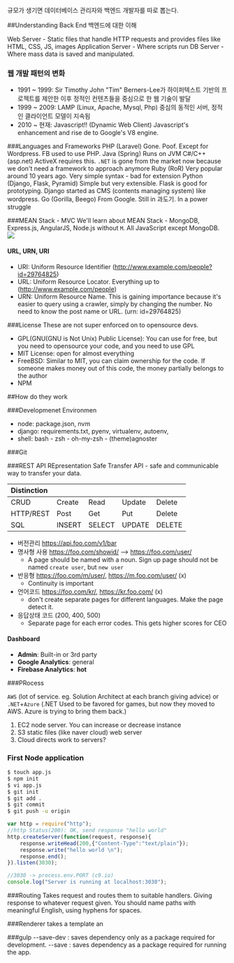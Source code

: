 

규모가 생기면 데이터베이스 관리자와 백엔드 개발자를 따로 뽑는다. 

##Understanding Back End 백엔드에 대한 이해


Web Server - Static files that handle HTTP requests and provides files like HTML, CSS, JS, images
Application Server - Where scripts run
DB Server - Where mass data is saved and manipulated.

### 웹 개발 패턴의 변화

- 1991 ~ 1999: Sir Timothy John "Tim" Berners-Lee가 하이퍼텍스트 기반의 프로젝트를 제안한 이후 정적인 컨텐츠들을 중심으로 한 웹 기술이 발달
- 1999 ~ 2009: LAMP (Linux, Apache, Mysql, Php) 중심의 동적인 서버, 정적인 클라이언트 모델이 지속됨
- 2010 ~ 현재: Javascript!! (Dynamic Web Client) Javascript's enhancement and rise de to Google's V8 engine. 

###Languages and Frameworks
PHP (Laravel) Gone. Poof. Except for Wordpress. FB used to use PHP.
Java (Spring) Runs on JVM
C#/C++ (asp.net) ActiveX requires this. `.NET` is gone from the market now because we don't need a framework to approach anymore
Ruby (RoR) Very popular around 10 years ago. Very simple syntax - bad for extension
Python (Django, Flask, Pyramid) Simple but very extensible. Flask is good for prototyping. Django started as CMS (contents managing system) like wordpress.
Go (Gorilla, Beego) From Google. Still in 과도기. In a power struggle

###MEAN Stack - MVC
We'll learn about MEAN Stack - MongoDB, Express.js, AngularJS, Node.js without `M`.
All JavaScript except MongoDB. 
![](http://res.cloudinary.com/meshfields/image/upload/v1418290557/mean-stack-mean-detail_bkepvb.png)


#### URL, URN, URI

- URI: Uniform Resource Identifier
(http://www.example.com/people?id=29764825)
- URL: Uniform Resource Locator. Everything up to 
(http://www.example.com/people)
- URN: Uniform Resource Name. This is gaining importance because it's easier to query using a crawler, simply by changing the number. No need to know the post name or URL.
(urn: id=29764825)

###License
These are not super enforced on to opensource devs.
- GPL(GNU(GNU is Not Unix) Public License): You can use for free, but you need to opensource your code, and you need to use GPL
- MIT License: open for almost everything
- FreeBSD: Similar to MIT, you can claim ownership for the code. If someone makes money out of this code, the money partially belongs to the author
- NPM

##How do they work

###Developmenet Environmen
- node: package.json, nvm
- django: requirements.txt, pyenv, virtualenv, autoenv,
- shell: bash - zsh - oh-my-zsh - (theme)agnoster

###Git


###REST API
REpresentation Safe Transfer API - safe and communicable way to transfer your data.

| Distinction |   |       |       |       |
|:--------|:------|:------|:------|:------|
|CRUD	  |Create |Read   | Update| Delete|
|HTTP/REST|Post   |Get    | Put   | Delete|
|SQL	  |INSERT |SELECT | UPDATE| DELETE|



- 버전관리 https://api.foo.com/v1/bar
- 명사형 사용 https://foo.com/showid/ --> https://foo.com/user/
	- A page should be named with a noun. Sign up page should not be named `create user`, but `new user`
- 반응형 https://foo.com/m/user/, https://m.foo.com/user/ (x)
	- Continuity is important
- 언어코드 https://foo.com/kr/, https://kr.foo.com/ (x)
	- don't create separate pages for different languages. Make the page detect it.
- 응답상태 코드 (200, 400, 500)
	- Separate page for each error codes. This gets higher scores for CEO

#### Dashboard

- **Admin**: Built-in or 3rd party
- **Google Analytics**: general
- **Firebase Analytics**: **hot**

###PRocess

`AWS` (lot of service. eg. Solution Architect at each branch giving advice) or `.NET`+`Azure` (.NET Used to be favored for games, but now they moved to AWS. Azure is trying to bring them back.)
1. EC2 node server. You can increase or decrease instance
1. S3 static files (like naver cloud) web server
1. Cloud directs work to servers?


### First Node application

```sh
$ touch app.js
$ npm init
$ vi app.js
$ git init
$ git add .
$ git commit
$ git push -u origin
```

```js
var http = require("http");
//http Status(200): OK, send response "hello world"
http.createServer(function(request, response){
    response.writeHead(200,{"Content-Type":"text/plain"});
    response.write("hello world \n");
    response.end();
}).listen(3030);

//3030 -> process.env.PORT (c9.io)
console.log("Server is running at localhost:3030");
```

###Routing
Takes request and routes them to suitable handlers.
Giving response to whatever request given.
You should name paths with meaningful English, using hyphens for spaces.

###Renderer
takes a template an

###gulp
--save-dev : saves dependency only as a package required for development.
--save : saves dependency as a package required for running the app.